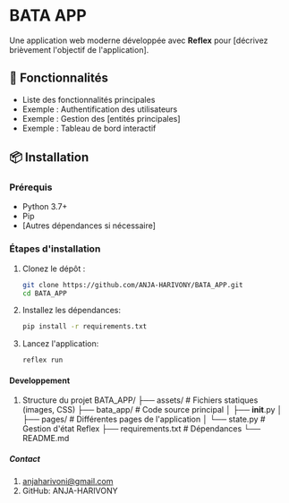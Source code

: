 # BATA APP


Une application web moderne développée avec **Reflex** pour [décrivez brièvement l'objectif de l'application].

## 🚀 Fonctionnalités

- Liste des fonctionnalités principales
- Exemple : Authentification des utilisateurs
- Exemple : Gestion des [entités principales]
- Exemple : Tableau de bord interactif

## 📦 Installation

### Prérequis
- Python 3.7+
- Pip
- [Autres dépendances si nécessaire]

### Étapes d'installation
1. Clonez le dépôt :
   ```bash
   git clone https://github.com/ANJA-HARIVONY/BATA_APP.git
   cd BATA_APP
2. Installez les dépendances:
    ```bash
    pip install -r requirements.txt
3. Lancez l'application:
    ```bash
    reflex run

#### Developpement
1. Structure du projet
BATA_APP/
├── assets/          # Fichiers statiques (images, CSS)
├── bata_app/        # Code source principal
│   ├── __init__.py
│   ├── pages/       # Différentes pages de l'application
│   └── state.py     # Gestion d'état Reflex
├── requirements.txt # Dépendances
└── README.md
##### Contact
1. anjaharivoni@gmail.com
2. GitHub: ANJA-HARIVONY
